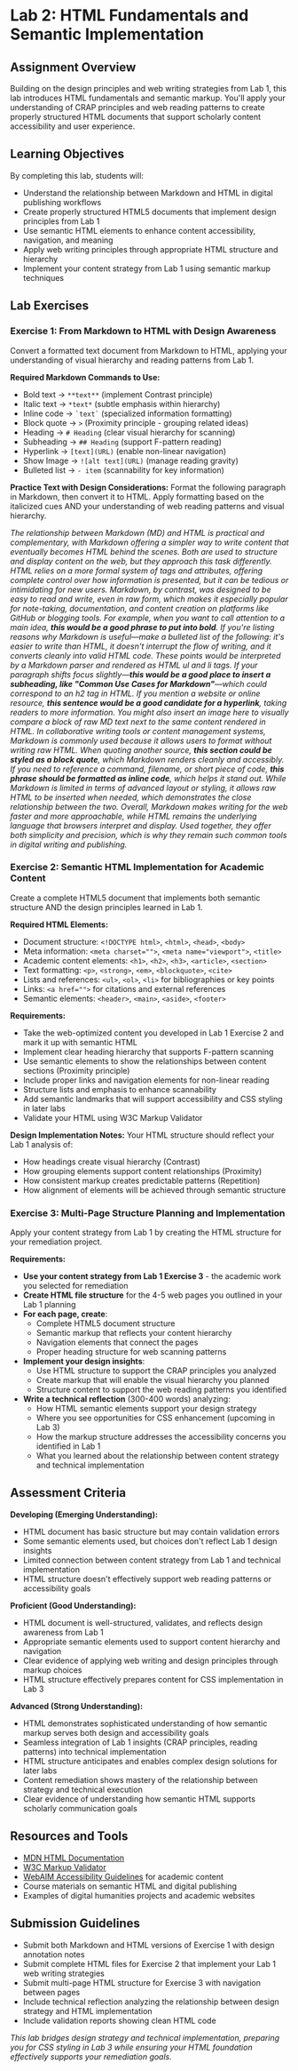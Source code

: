 # Lab 2: HTML Fundamentals and Semantic Implementation

## Assignment Overview
Building on the design principles and web writing strategies from Lab 1, this lab introduces HTML fundamentals and semantic markup. You'll apply your understanding of CRAP principles and web reading patterns to create properly structured HTML documents that support scholarly content accessibility and user experience.

## Learning Objectives
By completing this lab, students will:
- Understand the relationship between Markdown and HTML in digital publishing workflows
- Create properly structured HTML5 documents that implement design principles from Lab 1
- Use semantic HTML elements to enhance content accessibility, navigation, and meaning
- Apply web writing principles through appropriate HTML structure and hierarchy
- Implement your content strategy from Lab 1 using semantic markup techniques

## Lab Exercises

### Exercise 1: From Markdown to HTML with Design Awareness
Convert a formatted text document from Markdown to HTML, applying your understanding of visual hierarchy and reading patterns from Lab 1.

**Required Markdown Commands to Use:**
- Bold text → `**text**` (implement Contrast principle)
- Italic text → `*text*` (subtle emphasis within hierarchy)
- Inline code → `` `text` `` (specialized information formatting)
- Block quote → `>` (Proximity principle - grouping related ideas)
- Heading → `# Heading` (clear visual hierarchy for scanning)
- Subheading → `## Heading` (support F-pattern reading)
- Hyperlink → `[text](URL)` (enable non-linear navigation)
- Show Image → `![alt text](URL)` (manage reading gravity)
- Bulleted list → `- item` (scannability for key information)

**Practice Text with Design Considerations:**
Format the following paragraph in Markdown, then convert it to HTML. Apply formatting based on the italicized cues AND your understanding of web reading patterns and visual hierarchy.

*The relationship between Markdown (MD) and HTML is practical and complementary, with Markdown offering a simpler way to write content that eventually becomes HTML behind the scenes. Both are used to structure and display content on the web, but they approach this task differently. HTML relies on a more formal system of tags and attributes, offering complete control over how information is presented, but it can be tedious or intimidating for new users. Markdown, by contrast, was designed to be easy to read and write, even in raw form, which makes it especially popular for note-taking, documentation, and content creation on platforms like GitHub or blogging tools. For example, when you want to call attention to a main idea, **this would be a good phrase to put into bold**. If you're listing reasons why Markdown is useful—make a bulleted list of the following: it's easier to write than HTML, it doesn't interrupt the flow of writing, and it converts cleanly into valid HTML code. These points would be interpreted by a Markdown parser and rendered as HTML ul and li tags. If your paragraph shifts focus slightly—**this would be a good place to insert a subheading, like "Common Use Cases for Markdown"**—which could correspond to an h2 tag in HTML. If you mention a website or online resource, **this sentence would be a good candidate for a hyperlink**, taking readers to more information. You might also insert an image here to visually compare a block of raw MD text next to the same content rendered in HTML. In collaborative writing tools or content management systems, Markdown is commonly used because it allows users to format without writing raw HTML. When quoting another source, **this section could be styled as a block quote**, which Markdown renders cleanly and accessibly. If you need to reference a command, filename, or short piece of code, **this phrase should be formatted as inline code**, which helps it stand out. While Markdown is limited in terms of advanced layout or styling, it allows raw HTML to be inserted when needed, which demonstrates the close relationship between the two. Overall, Markdown makes writing for the web faster and more approachable, while HTML remains the underlying language that browsers interpret and display. Used together, they offer both simplicity and precision, which is why they remain such common tools in digital writing and publishing.*

### Exercise 2: Semantic HTML Implementation for Academic Content
Create a complete HTML5 document that implements both semantic structure AND the design principles learned in Lab 1.

**Required HTML Elements:**
- Document structure: `<!DOCTYPE html>`, `<html>`, `<head>`, `<body>`
- Meta information: `<meta charset="">`, `<meta name="viewport">`, `<title>`
- Academic content elements: `<h1>`, `<h2>`, `<h3>`, `<article>`, `<section>`
- Text formatting: `<p>`, `<strong>`, `<em>`, `<blockquote>`, `<cite>`
- Lists and references: `<ul>`, `<ol>`, `<li>` for bibliographies or key points
- Links: `<a href="">` for citations and external references
- Semantic elements: `<header>`, `<main>`, `<aside>`, `<footer>`

**Requirements:**
- Take the web-optimized content you developed in Lab 1 Exercise 2 and mark it up with semantic HTML
- Implement clear heading hierarchy that supports F-pattern scanning
- Use semantic elements to show the relationships between content sections (Proximity principle)
- Include proper links and navigation elements for non-linear reading
- Structure lists and emphasis to enhance scannability
- Add semantic landmarks that will support accessibility and CSS styling in later labs
- Validate your HTML using W3C Markup Validator

**Design Implementation Notes:**
Your HTML structure should reflect your Lab 1 analysis of:
- How headings create visual hierarchy (Contrast)
- How grouping elements support content relationships (Proximity)
- How consistent markup creates predictable patterns (Repetition)
- How alignment of elements will be achieved through semantic structure

### Exercise 3: Multi-Page Structure Planning and Implementation
Apply your content strategy from Lab 1 by creating the HTML structure for your remediation project.

**Requirements:**
- **Use your content strategy from Lab 1 Exercise 3** - the academic work you selected for remediation
- **Create HTML file structure** for the 4-5 web pages you outlined in your Lab 1 planning
- **For each page, create**:
  - Complete HTML5 document structure
  - Semantic markup that reflects your content hierarchy
  - Navigation elements that connect the pages
  - Proper heading structure for web scanning patterns
- **Implement your design insights**:
  - Use HTML structure to support the CRAP principles you analyzed
  - Create markup that will enable the visual hierarchy you planned
  - Structure content to support the web reading patterns you identified
- **Write a technical reflection** (300-400 words) analyzing:
  - How HTML semantic elements support your design strategy
  - Where you see opportunities for CSS enhancement (upcoming in Lab 3)
  - How the markup structure addresses the accessibility concerns you identified in Lab 1
  - What you learned about the relationship between content strategy and technical implementation

## Assessment Criteria

**Developing (Emerging Understanding):**
- HTML document has basic structure but may contain validation errors
- Some semantic elements used, but choices don't reflect Lab 1 design insights
- Limited connection between content strategy from Lab 1 and technical implementation
- HTML structure doesn't effectively support web reading patterns or accessibility goals

**Proficient (Good Understanding):**
- HTML document is well-structured, validates, and reflects design awareness from Lab 1
- Appropriate semantic elements used to support content hierarchy and navigation
- Clear evidence of applying web writing and design principles through markup choices
- HTML structure effectively prepares content for CSS implementation in Lab 3

**Advanced (Strong Understanding):**
- HTML demonstrates sophisticated understanding of how semantic markup serves both design and accessibility goals
- Seamless integration of Lab 1 insights (CRAP principles, reading patterns) into technical implementation
- HTML structure anticipates and enables complex design solutions for later labs
- Content remediation shows mastery of the relationship between strategy and technical execution
- Clear evidence of understanding how semantic HTML supports scholarly communication goals

## Resources and Tools
- [MDN HTML Documentation](https://developer.mozilla.org/en-US/docs/Web/HTML)
- [W3C Markup Validator](https://validator.w3.org/)
- [WebAIM Accessibility Guidelines](https://webaim.org/) for academic content
- Course materials on semantic HTML and digital publishing
- Examples of digital humanities projects and academic websites

## Submission Guidelines
- Submit both Markdown and HTML versions of Exercise 1 with design annotation notes
- Submit complete HTML files for Exercise 2 that implement your Lab 1 web writing strategies
- Submit multi-page HTML structure for Exercise 3 with navigation between pages
- Include technical reflection analyzing the relationship between design strategy and HTML implementation
- Include validation reports showing clean HTML code

*This lab bridges design strategy and technical implementation, preparing you for CSS styling in Lab 3 while ensuring your HTML foundation effectively supports your remediation goals.*
